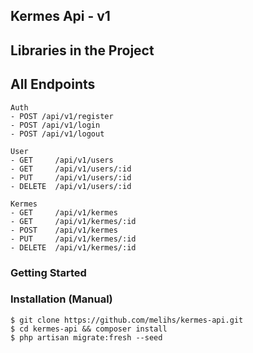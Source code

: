 
## Kermes Api - v1

## Libraries in the Project


## All Endpoints
```
Auth
- POST /api/v1/register
- POST /api/v1/login
- POST /api/v1/logout

User
- GET     /api/v1/users
- GET     /api/v1/users/:id
- PUT     /api/v1/users/:id
- DELETE  /api/v1/users/:id

Kermes
- GET     /api/v1/kermes
- GET     /api/v1/kermes/:id
- POST    /api/v1/kermes
- PUT     /api/v1/kermes/:id
- DELETE  /api/v1/kermes/:id

```

### Getting Started

### Installation (Manual)
```console
$ git clone https://github.com/melihs/kermes-api.git   
$ cd kermes-api && composer install
$ php artisan migrate:fresh --seed

```

